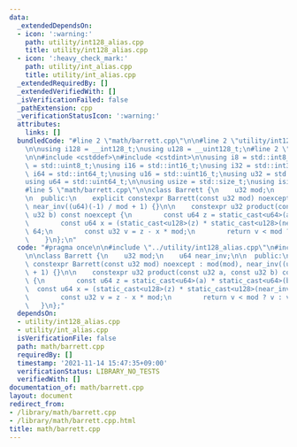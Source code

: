 ```yaml
---
data:
  _extendedDependsOn:
  - icon: ':warning:'
    path: utility/int128_alias.cpp
    title: utility/int128_alias.cpp
  - icon: ':heavy_check_mark:'
    path: utility/int_alias.cpp
    title: utility/int_alias.cpp
  _extendedRequiredBy: []
  _extendedVerifiedWith: []
  _isVerificationFailed: false
  _pathExtension: cpp
  _verificationStatusIcon: ':warning:'
  attributes:
    links: []
  bundledCode: "#line 2 \"math/barrett.cpp\"\n\n#line 2 \"utility/int128_alias.cpp\"\
    \n\nusing i128 = __int128_t;\nusing u128 = __uint128_t;\n#line 2 \"utility/int_alias.cpp\"\
    \n\n#include <cstddef>\n#include <cstdint>\n\nusing i8 = std::int8_t;\nusing u8\
    \ = std::uint8_t;\nusing i16 = std::int16_t;\nusing i32 = std::int32_t;\nusing\
    \ i64 = std::int64_t;\nusing u16 = std::uint16_t;\nusing u32 = std::uint32_t;\n\
    using u64 = std::uint64_t;\n\nusing usize = std::size_t;\nusing isize = std::ptrdiff_t;\n\
    #line 5 \"math/barrett.cpp\"\n\nclass Barrett {\n    u32 mod;\n    u64 near_inv;\n\
    \n  public:\n    explicit constexpr Barrett(const u32 mod) noexcept : mod(mod),\
    \ near_inv((u64)(-1) / mod + 1) {}\n\n    constexpr u32 product(const u32 a, const\
    \ u32 b) const noexcept {\n        const u64 z = static_cast<u64>(a) * static_cast<u64>(b);\n\
    \        const u64 x = (static_cast<u128>(z) * static_cast<u128>(near_inv)) >>\
    \ 64;\n        const u32 v = z - x * mod;\n        return v < mod ? v : v + mod;\n\
    \    }\n};\n"
  code: "#pragma once\n\n#include \"../utility/int128_alias.cpp\"\n#include \"../utility/int_alias.cpp\"\
    \n\nclass Barrett {\n    u32 mod;\n    u64 near_inv;\n\n  public:\n    explicit\
    \ constexpr Barrett(const u32 mod) noexcept : mod(mod), near_inv((u64)(-1) / mod\
    \ + 1) {}\n\n    constexpr u32 product(const u32 a, const u32 b) const noexcept\
    \ {\n        const u64 z = static_cast<u64>(a) * static_cast<u64>(b);\n      \
    \  const u64 x = (static_cast<u128>(z) * static_cast<u128>(near_inv)) >> 64;\n\
    \        const u32 v = z - x * mod;\n        return v < mod ? v : v + mod;\n \
    \   }\n};"
  dependsOn:
  - utility/int128_alias.cpp
  - utility/int_alias.cpp
  isVerificationFile: false
  path: math/barrett.cpp
  requiredBy: []
  timestamp: '2021-11-14 15:47:35+09:00'
  verificationStatus: LIBRARY_NO_TESTS
  verifiedWith: []
documentation_of: math/barrett.cpp
layout: document
redirect_from:
- /library/math/barrett.cpp
- /library/math/barrett.cpp.html
title: math/barrett.cpp
---
```

